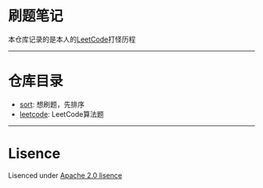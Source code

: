 # 刷题笔记

本仓库记录的是本人的[LeetCode](https://leetcode.com/)打怪历程<br/>

- - - 

# 仓库目录
- [sort](https://github.com/Jianfu-She/algorithms/tree/master/sort): 想刷题，先排序<br/>
- [leetcode](https://github.com/Jianfu-She/algorithms/tree/master/leetcode): LeetCode算法题<br/>

- - - 

# Lisence
Lisenced under [Apache 2.0 lisence](https://github.com/Jianfu-She/algorithms/blob/master/LICENSE)<br/>

